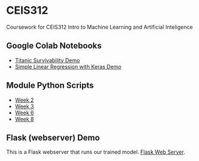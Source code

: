 # CEIS312

Coursework for CEIS312 Intro to Machine Learning and Artificial Inteligence

## Google Colab Notebooks

* [Titanic Survivability Demo](https://colab.research.google.com/drive/1xDPte-gFkRRd3tOTaBX77x8sP-lGUakc?usp=sharing)
* [Simple Linear Regression with Keras Demo](https://colab.research.google.com/drive/1nHYPftNhtYuKLDrAc_knW57y7pelgMXI?usp=sharing)

## Module Python Scripts

* [Week 2](./module-scripts/module-2-execute-python.py)
* [Week 3](./module-scripts/module-3-execute-python.py)
* [Week 6](./module-scripts/module-6-execute-python.py)
* [Week 8](./module-scripts/module-8-execute-python.py)

## Flask (webserver) Demo

This is a Flask webserver that runs our trained model. [Flask Web Server](./flask/readme.md).
